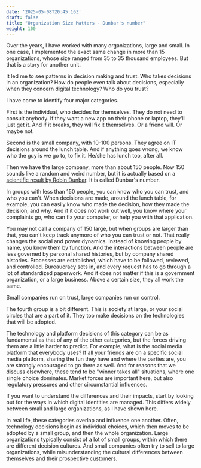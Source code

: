 ```yaml
---
date: '2025-05-08T20:45:16Z'
draft: false
title: "Organization Size Matters - Dunbar's number"
weight: 100
---
```


Over the years, I have worked with many organizations, large and small.
In one case, I implemented the exact same change in more than 15 organizations, whose size ranged from 35 to 35 thousand employees.
But that is a story for another unit.

It led me to see patterns in decision making and trust.
Who takes decisions in an organization?
How do people even talk about decisions, especially when they concern digital technology?
Who do you trust?

I have come to identify four major categories.

First is the individual, who decides for themselves.
They do not need to consult anybody.
If they want a new app on their phone or laptop, they'll just get it.
And if it breaks, they will fix it themselves.
Or a friend will.
Or maybe not.

Second is the small company, with 10-100 persons.
They agree on IT decisions around the lunch table.
And if anything goes wrong, we know who the guy is we go to, to fix it.
He/she has lunch too, after all.

Then we have the large company, more than about 150 people.
Now 150 sounds like a random and weird number, but it is actually based on a [scientific result by Robin Dunbar](https://en.wikipedia.org/wiki/Dunbar%27s_number).
It is called Dunbar's number.

In groups with less than 150 people, you can know who you can trust, and who you can't.
When decisions are made, around the lunch table, for example, you can easily know who made the decision, how they made the decision, and why.
And if it does not work out well, you know where your complaints go, who can fix your computer, or help you with that application.

You may not call a company of 150 large, but when groups are larger than that, you can't keep track anymore of who you can trust or not.
That really changes the social and power dynamics.
Instead of knowing people by name, you know them by function.
And the interactions between people are less governed by personal shared histories, but by company shared histories.
Processes are established, which have to be followed, reviewed, and controlled.
Bureaucracy sets in, and every request has to go through a lot of standardized paperwork.
And it does not matter if this is a government organization, or a large business.
Above a certain size, they all work the same.

Small companies run on trust, large companies run on control.

The fourth group is a bit different. This is society at large, or your social circles that are a part of it.
They too make decisions on the technologies that will be adopted.

The technology and platform decisions of this category can be as fundamental as that of any of the other categories, but the forces driving them are a little harder to predict.
For example, what is the social media platform that everybody uses?
If all your friends are on a specific social media platform, sharing the fun they have and where the parties are, you are strongly encouraged to go there as well.
And for reasons that we discuss elsewhere, these tend to be "winner takes all" situations, where one single choice dominates.
Market forces are important here, but also regulatory pressures and other circumstantial influences.

If you want to understand the differences and their impacts, start by looking out for the ways in which digital identities are managed.
This differs widely between small and large organizations, as I have shown here.

In real life, these categories overlap and influence one another. Often, technology decisions begin as individual choices, which then moves to be adopted by a small group, and then the whole organization.
Large organizations typically consist of a lot of small groups, within which there are different decision cultures.
And small companies often try to sell to large organizations, while misunderstanding the cultural differences between themselves and their prospective customers.
